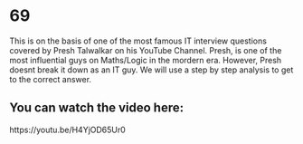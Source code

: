 # 69
This is on the basis of one of the most famous IT interview questions covered by Presh Talwalkar on his YouTube Channel. Presh, is one of the most influential guys on Maths/Logic in the mordern era.
However, Presh doesnt break it down as an IT guy. We will use a step by step analysis to get to the correct answer. <br>
<h2>You can watch the video here:</h2> https://youtu.be/H4YjOD65Ur0
<br>
